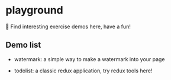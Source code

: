 # playground

🔨 Find interesting exercise demos here, have a fun!

## Demo list

* watermark: a simple way to make a watermark into your page

* todolist: a classic redux application, try redux tools here!


